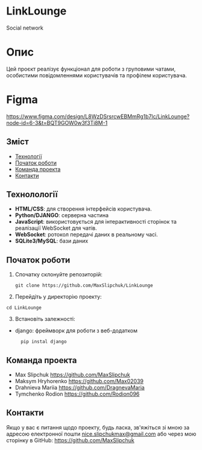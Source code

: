 # LinkLounge
Social network

# Опис
Цей проєкт реалізує функціонал для роботи з груповими чатами, особистими повідомленнями користувачів та профілем користувача.

# Figma 
https://www.figma.com/design/L8WzDSrsrcwEBMmRg1b7lc/LinkLounge?node-id=6-3&t=BQT9GOW0w3f3Ti8M-1

## Зміст
- [Технології](#технологии)
- [Початок роботи](#початок-роботи)
- [Команда проекта](#команда-проекта)
- [Контакти](#контакти)


## Технолології
- **HTML/CSS**: для створення інтерфейсів користувача.
- **Python/DJANGO**: серверна частина
- **JavaScript**: використовується для інтерактивності сторінок та реалізації WebSocket для чатів.
- **WebSocket**: ротокол передачі даних в реальному часі.
- **SQLite3/MySQL**: бази даних

## Початок роботи
1. Спочатку склонуйте репозиторій:
   ```
   git clone https://github.com/MaxSlipchuk/LinkLounge
   ```
2. Перейдіть у директорію проекту:
  ```
  cd LinkLounge
  ```
3. Встановіть залежності:
  - django: фреймворк для роботи з веб-додатком
    ```
      pip instal django
    ```

## Команда проекта
- Max Slipchuk
https://github.com/MaxSlipchuk 
- Maksym Hryhorenko
https://github.com/Max02039 
- Drahnieva Mariia
https://github.com/DragnevaMaria
- Tymchenko Rodion
https://github.com/Rodion096

## Контакти
Якщо у вас є питання щодо проекту, будь ласка, зв'яжіться зі мною за адресою електронної пошти nice.slipchukmax@gmail.com або через мою сторінку в GitHub: https://github.com/MaxSlipchuk

